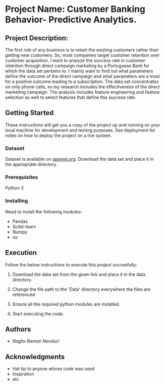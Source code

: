 # Project Name: Customer Banking Behavior- Predictive Analytics.

## Project Description: 

The first rule of any business is to retain the existing customers rather than getting new customers. So, most companies target customer retention over customer acquisition. I want to analyze the success rate in customer retention through direct campaign marketing by a Portuguese Bank for which the data set pertains to. I mainly want to find out what parameters define the outcome of the direct campaign and what parameters are a must for a positive outcome leading to a subscription. The data set concentrates on only phone calls, so my research includes the effectiveness of the direct marketing campaign. The analysis includes feature engineering and feature selection as well to select features that define this success rate.

## Getting Started

These instructions will get you a copy of the project up and running on your local machine for development and testing purposes. See deployment for notes on how to deploy the project on a live system.


### Dataset

Dataset is available on [openml.org](https://www.openml.org/d/1461).
Download the data set and place it in the appropriate directory. 

### Prerequisites

Python 3


### Installing

Need to install the following modules:

* Pandas
* Scikit-learn
* Numpy
* os


## Execution

Follow the below instructions to execute this project succesfully:

1) Download the data set from the given link and place it in the data directory.

2) Change the file path to the 'Data' directory everywhere the files are referenced.

3) Ensure all the required python modules are installed.

4) Start executing the code.


## Authors

- *Raghu Raman Nanduri* 


## Acknowledgments

* Hat tip to anyone whose code was used
* Inspiration
* etc

